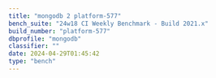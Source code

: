 ```yaml
---
title: "mongodb 2 platform-577"
bench_suite: "24w18 CI Weekly Benchmark - Build 2021.x"
build_number: "platform-577"
dbprofile: "mongodb"
classifier: ""
date: 2024-04-29T01:45:42
type: "bench"
---
```

